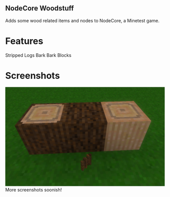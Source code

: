## NodeCore Woodstuff
Adds some wood related items and nodes to NodeCore, a Minetest game.

# Features
Stripped Logs
Bark
Bark Blocks

# Screenshots
![](screenshot.PNG)
More screenshots soonish!
